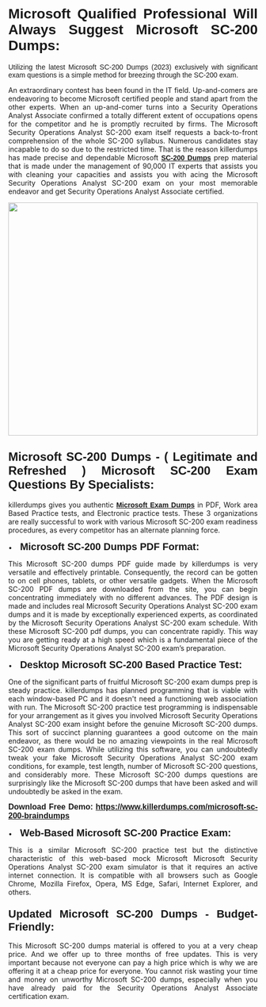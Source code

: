 <h1 style="text-align: justify;"><span style="font-family:Verdana,Geneva,sans-serif;"><strong>Microsoft Qualified Professional Will Always Suggest Microsoft SC-200 Dumps:</strong></span></h1>

<p style="text-align: justify;"><span style="font-family:Verdana,Geneva,sans-serif;">Utilizing the latest Microsoft SC-200 Dumps (2023) exclusively with significant exam questions is a simple method for breezing through the SC-200 exam.</span></p>

<p style="text-align: justify;">An extraordinary contest has been found in the IT field. Up-and-comers are endeavoring to become Microsoft certified people and stand apart from the other experts. When an up-and-comer turns into a Security Operations Analyst Associate confirmed a totally different extent of occupations opens for the competitor and he is promptly recruited by firms. The Microsoft Security Operations Analyst SC-200 exam itself requests a back-to-front comprehension of the whole SC-200 syllabus. Numerous candidates stay incapable to do so due to the restricted time. That is the reason killerdumps has made precise and dependable Microsoft <a href="https://www.killerdumps.com/microsoft-sc-200-braindumps"><span style="font-family:Verdana,Geneva,sans-serif;"><strong>SC-200 Dumps</strong></span></a> prep material that is made under the management of 90,000 IT experts that assists you with cleaning your capacities and assists you with acing the Microsoft Security Operations Analyst SC-200 exam on your most memorable endeavor and get Security Operations Analyst Associate certified.</p>

<p style="text-align: justify;"><a href="https://www.killerdumps.com/microsoft-sc-200-braindumps"><img alt="" src="https://lh3.googleusercontent.com/pw/AMWts8DHjy22kr7KFYPYSK6RVcgSZ7ezmbKuCwXOQl4XkSDtKJmTWaSkHA1qvPYTFHpUrIxq6vhS4_XfvEh9J6feOpvw-GY52v5heoTTh8sE1mfWIctp3CRSBtfxyU9ndFi2pK7riGbnm4EYH59ga9m-4pOJ=w1366-h507-no?authuser=4" style="width: 100%; height: 470px;" /></a></p>

<h2 style="text-align: justify;"><span style="font-family:Verdana,Geneva,sans-serif;"><strong><span style="font-size:24px;">Microsoft SC-200 Dumps - ( Legitimate and Refreshed ) Microsoft SC-200 Exam Questions By Specialists:</span></strong></span></h2>

<p style="text-align: justify;">killerdumps gives you authentic <a href="https://www.killerdumps.com/microsoft-exams"><span style="font-family:Verdana,Geneva,sans-serif;"><strong>Microsoft Exam Dumps</strong></span></a> in PDF, Work area Based Practice tests, and Electronic practice tests. These 3 organizations are really successful to work with various Microsoft SC-200 exam readiness procedures, as every competitor has an alternate planning force.</p>

<p style="text-align: justify;">•    <span style="font-size:20px;"><span style="font-family:Verdana,Geneva,sans-serif;"><strong>Microsoft SC-200 Dumps PDF Format:</strong></span></span></p>

<p style="text-align: justify;">This Microsoft SC-200 dumps PDF guide made by killerdumps is very versatile and effectively printable. Consequently, the record can be gotten to on cell phones, tablets, or other versatile gadgets. When the Microsoft SC-200 PDF dumps are downloaded from the site, you can begin concentrating immediately with no different advances. The PDF design is made and includes real Microsoft Security Operations Analyst SC-200 exam dumps and it is made by exceptionally experienced experts, as coordinated by the Microsoft Security Operations Analyst SC-200 exam schedule. With these Microsoft SC-200 pdf dumps, you can concentrate rapidly. This way you are getting ready at a high speed which is a fundamental piece of the Microsoft Security Operations Analyst SC-200 exam’s preparation.</p>

<p style="text-align: justify;">•    <span style="font-family:Verdana,Geneva,sans-serif;"><strong><span style="font-size:20px;">Desktop Microsoft SC-200 Based Practice Test:</span></strong></span></p>

<p style="text-align: justify;">One of the significant parts of fruitful Microsoft SC-200 exam dumps prep is steady practice. killerdumps has planned programming that is viable with each window-based PC and it doesn't need a functioning web association with run. The Microsoft SC-200 practice test programming is indispensable for your arrangement as it gives you involved Microsoft Security Operations Analyst SC-200 exam insight before the genuine Microsoft SC-200 dumps. This sort of succinct planning guarantees a good outcome on the main endeavor, as there would be no amazing viewpoints in the real Microsoft SC-200 exam dumps. While utilizing this software, you can undoubtedly tweak your fake Microsoft Security Operations Analyst SC-200 exam conditions, for example, test length, number of Microsoft SC-200 questions, and considerably more. These Microsoft SC-200 dumps questions are surprisingly like the Microsoft SC-200 dumps that have been asked and will undoubtedly be asked in the exam.</p>

<p style="text-align: justify;"><strong><span style="font-size:16px;"><span style="font-family:Verdana,Geneva,sans-serif;">Download Free Demo: <a href="https://www.killerdumps.com/microsoft-sc-200-braindumps">https://www.killerdumps.com/microsoft-sc-200-braindumps</a></span></span></strong></p>

<p style="text-align: justify;">•    <strong><span style="font-size:20px;"><span style="font-family:Verdana,Geneva,sans-serif;">Web-Based Microsoft SC-200 Practice Exam:</span></span></strong></p>

<p style="text-align: justify;">This is a similar Microsoft SC-200 practice test but the distinctive characteristic of this web-based mock Microsoft Microsoft Security Operations Analyst SC-200 exam simulator is that it requires an active internet connection. It is compatible with all browsers such as Google Chrome, Mozilla Firefox, Opera, MS Edge, Safari, Internet Explorer, and others.</p>

<h3 style="text-align: justify;"><strong><span style="font-size:22px;"><span style="font-family:Verdana,Geneva,sans-serif;">Updated Microsoft SC-200 Dumps - Budget-Friendly:</span></span></strong></h3>

<p style="text-align: justify;">This Microsoft SC-200 dumps material is offered to you at a very cheap price. And we offer up to three months of free updates. This is very important because not everyone can pay a high price which is why we are offering it at a cheap price for everyone. You cannot risk wasting your time and money on unworthy Microsoft SC-200 dumps, especially when you have already paid for the Security Operations Analyst Associate certification exam.</p>
